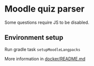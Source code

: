 # Moodle quiz parser

Some questions require JS to be disabled.

## Environment setup

Run gradle task `setupMoodleLangpacks`

More information in [docker/README.md](docker/README.md)
